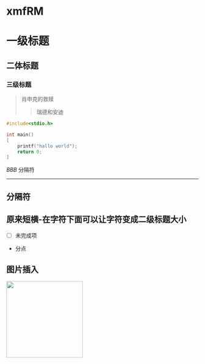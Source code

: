 # xmfRM
# 一级标题
## 二体标题
### 三级标题


>肖申克的救赎
>>瑞德和安迪

```c
#include<stdio.h>

int main()
[
    printf("hallo world");
    return 0;
]
```
*BBB*
分隔符

---
分隔符
--
原来短横-在字符下面可以让字符变成二级标题大小
-
- [ ] 未完成项

- 分点

图片插入
-

<img src="hhh.jpg.png" width=200>

